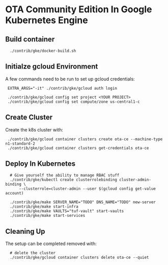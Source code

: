 # OTA Community Edition In Google Kubernetes Engine

## Build container

~~~
  ./contrib/gke/docker-build.sh
~~~

## Initialze gcloud Environment

A few commands need to be run to set up gcloud credentials:
~~~
 EXTRA_ARGS="-it" ./contrib/gke/gcloud auth login

 ./contrib/gke/gcloud config set project <YOUR PROJECT>
 ./contrib/gke/gcloud config set compute/zone us-central1-c
~~~

## Create Cluster

Create the k8s cluster with:
~~~
 ./contrib/gke/gcloud container clusters create ota-ce --machine-type n1-standard-2
 ./contrib/gke/gcloud container clusters get-credentials ota-ce
~~~

## Deploy In Kubernetes

~~~
  # Give yourself the ability to manage RBAC stuff
  ./contrib/gke/kubectl create clusterrolebinding cluster-admin-binding \
      --clusterrole=cluster-admin --user $(gcloud config get-value account)

  ./contrib/gke/make SERVER_NAME="TODO" DNS_NAME="TODO" new-server
  ./contrib/gke/make start-infra
  ./contrib/gke/make VAULTS="tuf-vault" start-vaults
  ./contrib/gke/make start-services
~~~

## Cleaning Up
The setup can be completed removed with:
~~~
  # delete the cluster
  ./contrib/gke/gcloud container clusters delete ota-ce --quiet
~~~
